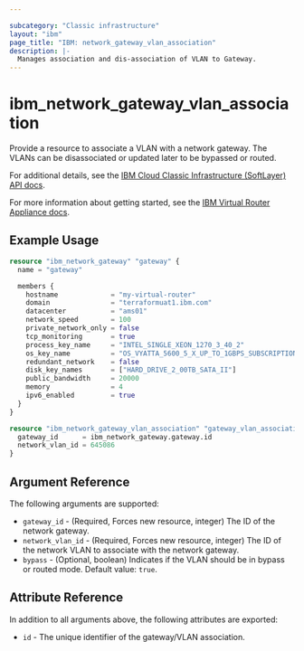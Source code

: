 ```yaml
---

subcategory: "Classic infrastructure"
layout: "ibm"
page_title: "IBM: network_gateway_vlan_association"
description: |-
  Manages association and dis-association of VLAN to Gateway.
---
```


# ibm\_network_gateway_vlan_association

Provide a resource to associate a VLAN with a network gateway. The VLANs can be disassociated or updated later to be bypassed or routed.

For additional details, see the [IBM Cloud Classic Infrastructure (SoftLayer) API docs](http://sldn.softlayer.com/reference/services/SoftLayer_Network_Gateway_Vlan).

For more information about getting started, see the [IBM Virtual Router Appliance docs](https://cloud.ibm.com/docs/infrastructure/virtual-router-appliance/getting-started.html#getting-started).

## Example Usage

```terraform
resource "ibm_network_gateway" "gateway" {
  name = "gateway"

  members {
    hostname             = "my-virtual-router"
    domain               = "terraformuat1.ibm.com"
    datacenter           = "ams01"
    network_speed        = 100
    private_network_only = false
    tcp_monitoring       = true
    process_key_name     = "INTEL_SINGLE_XEON_1270_3_40_2"
    os_key_name          = "OS_VYATTA_5600_5_X_UP_TO_1GBPS_SUBSCRIPTION_EDITION_64_BIT"
    redundant_network    = false
    disk_key_names       = ["HARD_DRIVE_2_00TB_SATA_II"]
    public_bandwidth     = 20000
    memory               = 4
    ipv6_enabled         = true
  }
}

resource "ibm_network_gateway_vlan_association" "gateway_vlan_association" {
  gateway_id      = ibm_network_gateway.gateway.id
  network_vlan_id = 645086
}


```

## Argument Reference

The following arguments are supported:

* `gateway_id` - (Required, Forces new resource, integer) The ID of the network gateway.
* `network_vlan_id` - (Required, Forces new resource, integer) The ID of the network VLAN to associate with the network gateway.
* `bypass` - (Optional, boolean) Indicates if the VLAN should be in bypass or routed mode. Default value: `true`. 


## Attribute Reference

In addition to all arguments above, the following attributes are exported:

* `id` - The unique identifier of the gateway/VLAN association.